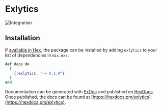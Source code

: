 # Exlytics

![Integration](https://github.com/corybuecker/exlytics/workflows/Integration/badge.svg?branch=integration)

## Installation

If [available in Hex](https://hex.pm/docs/publish), the package can be installed
by adding `exlytics` to your list of dependencies in `mix.exs`:

```elixir
def deps do
  [
    {:exlytics, "~> 0.1.0"}
  ]
end
```

Documentation can be generated with [ExDoc](https://github.com/elixir-lang/ex_doc)
and published on [HexDocs](https://hexdocs.pm). Once published, the docs can
be found at [https://hexdocs.pm/exlytics](https://hexdocs.pm/exlytics).
